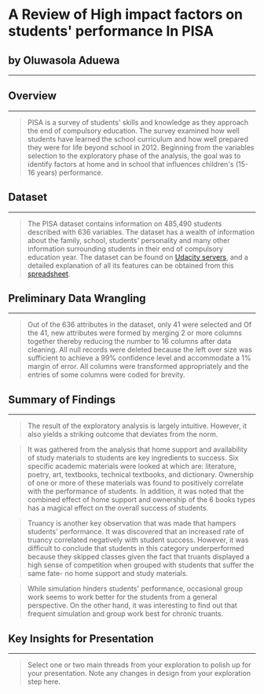 # A Review of High impact factors on students' performance In PISA
## by Oluwasola Aduewa
***


## Overview
***
>PISA is a survey of students' skills and knowledge as they approach the end of compulsory education. The survey examined how well students have learned the school curriculum and how well prepared they were for life beyond school in 2012. Beginning from the variables selection to the exploratory phase of the analysis, the goal was to identify factors at home and in school that influences children's (15- 16 years) performance.

## Dataset
***
>The PISA dataset contains information on 485,490 students described with 636 variables. The dataset has a wealth of information about the family, school, students' personality and many other information surrounding students in their end of compulsory education year. The dataset can be found on [Udacity servers](https://www.google.com/url?q=https://s3.amazonaws.com/udacity-hosted-downloads/ud507/pisa2012.csv.zip&sa=D&ust=1581581520574000), and a detailed explanation of all its features can be obtained from this [spreadsheet](https://www.google.com/url?q=https://s3.amazonaws.com/udacity-hosted-downloads/ud507/pisadict2012.csv&sa=D&ust=1554482573645000).

## Preliminary Data Wrangling
***
>Out of the 636 attributes in the  dataset, only 41 were selected and Of the 41, new attributes were formed by merging 2 or more columns together thereby reducing the number to 16 columns after data cleaning. All null records were deleted because the left over size was sufficient to achieve a 99% confidence level and accommodate a 1% margin of error. All columns were transformed appropriately and the entries of some columns were coded for brevity.

## Summary of Findings
***
> The result of the exploratory analysis is largely intuitive. However, it also yields a striking outcome that deviates from the norm.

> It was gathered from the analysis that home support and availability of study materials to students are key ingredients to success. Six specific academic materials were looked at which are: literature, poetry, art, textbooks, technical textbooks, and dictionary. Ownership of one or more of these materials was found to positively correlate with the performance of students. In addition, it was noted that the combined effect of home support and ownership of the 6 books types has a magical effect on the overall success of students.

>Truancy is another key observation that was made that hampers students' performance. It was discovered that an increased rate of truancy correlated negatively with student success. However, it was difficult to conclude that students in this category underperformed because they skipped classes given the fact that truants displayed a high sense of competition when grouped with students that suffer the same fate- no home support and study materials.

> While simulation hinders students' performance, occasional group work seems to work better for the students from a general perspective. On the other hand, it was interesting to find out that frequent simulation and group work best for chronic truants.
## Key Insights for Presentation
***
> Select one or two main threads from your exploration to polish up for your presentation. Note any changes in design from your exploration step here.
